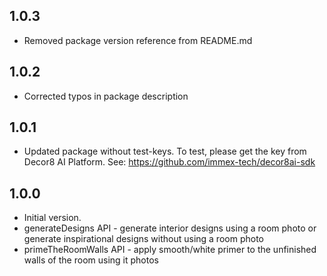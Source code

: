 ## 1.0.3
- Removed package version reference from README.md

## 1.0.2
- Corrected typos in package description

## 1.0.1
- Updated package without test-keys. To test, please get the key from Decor8 AI Platform. See: https://github.com/immex-tech/decor8ai-sdk

## 1.0.0

- Initial version.
 - generateDesigns API - generate interior designs using a room photo or generate inspirational designs without using a room photo
 - primeTheRoomWalls API - apply smooth/white primer to the unfinished walls of the room using it photos